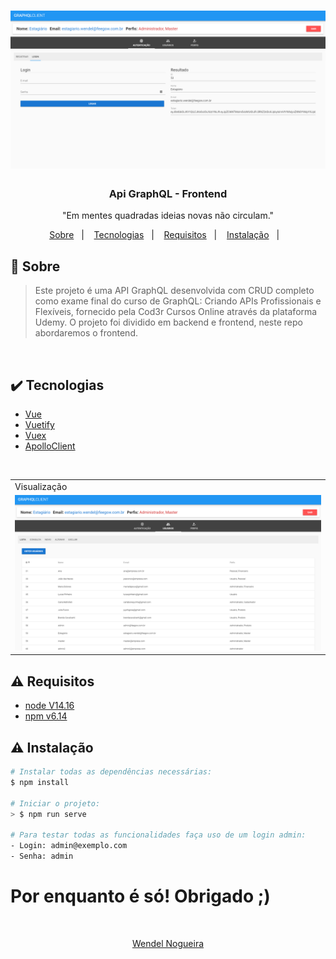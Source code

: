 <h1 align="center"><img src="./readme-images/Login.png" width=1000px></h1>

<h3 align="center">Api GraphQL - Frontend</h3>

<p align="center">"Em mentes quadradas ideias novas não circulam."</p>

<p align="center">
  <a href="#about">Sobre</a>&nbsp;&nbsp;&nbsp;|&nbsp;&nbsp;&nbsp;
  <a href="#technologies">Tecnologias</a>&nbsp;&nbsp;&nbsp;|&nbsp;&nbsp;&nbsp;
  <a href="#requires">Requisitos</a>&nbsp;&nbsp;&nbsp;|&nbsp;&nbsp;&nbsp;
  <a href="#install">Instalação</a>&nbsp;&nbsp;&nbsp;|&nbsp;&nbsp;&nbsp;
</p>

## :speech_balloon: Sobre <a name="about"></a>

> Este projeto é uma API GraphQL desenvolvida com CRUD completo como exame final do curso de GraphQL: Criando APIs Profissionais e Flexíveis, fornecido pela Cod3r Cursos Online através da plataforma Udemy. O projeto foi dividido em backend e frontend, neste repo abordaremos o frontend.

<br>

## :heavy_check_mark: Tecnologias <a name="technologies"></a>

- [Vue](https://vuejs.org/)
- [Vuetify](https://vuetifyjs.com/en/getting-started/installation/)
- [Vuex](https://vuex.vuejs.org/)
- [ApolloClient](https://apollo.vuejs.org/guide/installation.html)

<br />
<table>
  <tr>
    <td colspan="1">Visualização</td>
  </tr>
  <tr>
    <td><img src="./readme-images/usuarios.png" width=1000px /></td></td>
  </tr>
</table>

## :warning: Requisitos <a name="requires"></a>

* [node V14.16](https://nodejs.org/pt-br/download/)
* [npm v6.14](https://www.npmjs.com/package/download)


## :warning: Instalação <a name="install"></a>

```bash
# Instalar todas as dependências necessárias:
$ npm install     

# Iniciar o projeto:
> $ npm run serve

# Para testar todas as funcionalidades faça uso de um login admin:
- Login: admin@exemplo.com
- Senha: admin

```

# Por enquanto é só! Obrigado ;)
<br>
<a href="https://github.com/WendelNogueira23">
<p align="center">Wendel Nogueira</p>
</a>
